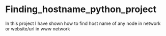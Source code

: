 # Finding_hostname_python_project
In this project I have shown how to find host name of any node in network or website/url in www network
